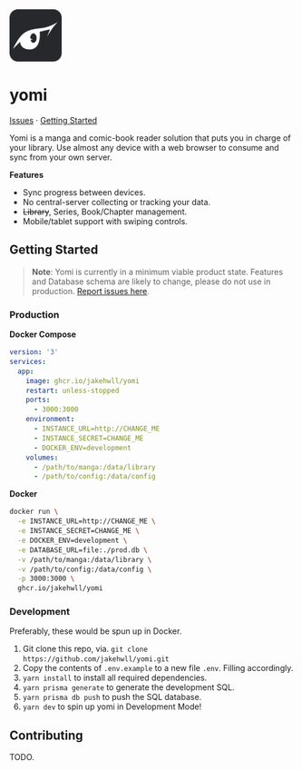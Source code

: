 <img src="public/favicon.svg" alt="logo" width="92" height="auto" />

# yomi

[Issues](https://github.com/jakehwll/yomi/issues)</a> · [Getting Started](#getting-started)

Yomi is a manga and comic-book reader solution that puts you in charge of your library. Use almost any device with a web browser to consume and sync from your own server.

**Features**

- Sync progress between devices.
- No central-server collecting or tracking your data.
- ~~Library~~, Series, Book/Chapter management.
- Mobile/tablet support with swiping controls.

## Getting Started

> **Note**:
> Yomi is currently in a minimum viable product state. Features and Database schema are likely to change, please do not use in production. [Report issues here](https://github.com/jakehwll/yomi/issues/new).

### Production

**Docker Compose**

```yaml
version: '3'
services:
  app:
    image: ghcr.io/jakehwll/yomi
    restart: unless-stopped
    ports:
      - 3000:3000
    environment:
      - INSTANCE_URL=http://CHANGE_ME
      - INSTANCE_SECRET=CHANGE_ME
      - DOCKER_ENV=development
    volumes:
      - /path/to/manga:/data/library
      - /path/to/config:/data/config
```

**Docker**

```sh
docker run \
  -e INSTANCE_URL=http://CHANGE_ME \
  -e INSTANCE_SECRET=CHANGE_ME \
  -e DOCKER_ENV=development \
  -e DATABASE_URL=file:./prod.db \
  -v /path/to/manga:/data/library \
  -v /path/to/config:/data/config \
  -p 3000:3000 \
  ghcr.io/jakehwll/yomi
```

### Development

Preferably, these would be spun up in Docker.

1. Git clone this repo, via. `git clone https://github.com/jakehwll/yomi.git`
2. Copy the contents of `.env.example` to a new file `.env`. Filling accordingly.
3. `yarn install` to install all required dependencies.
4. `yarn prisma generate` to generate the development SQL.
5. `yarn prisma db push` to push the SQL database.
6. `yarn dev` to spin up yomi in Development Mode!

## Contributing

TODO.
